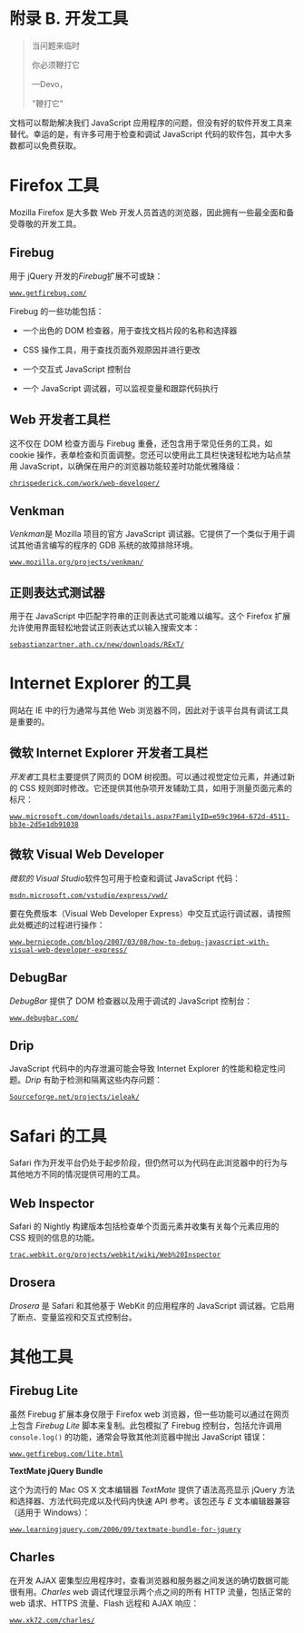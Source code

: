 # 附录 B. 开发工具

> 当问题来临时
> 
> 你必须鞭打它
> 
> —Devo，
> 
> "鞭打它"

文档可以帮助解决我们 JavaScript 应用程序的问题，但没有好的软件开发工具来替代。幸运的是，有许多可用于检查和调试 JavaScript 代码的软件包，其中大多数都可以免费获取。

# Firefox 工具

Mozilla Firefox 是大多数 Web 开发人员首选的浏览器，因此拥有一些最全面和备受尊敬的开发工具。

## Firebug

用于 jQuery 开发的*Firebug*扩展不可或缺：

[`www.getfirebug.com/`](http://www.getfirebug.com/)

Firebug 的一些功能包括：

+   一个出色的 DOM 检查器，用于查找文档片段的名称和选择器

+   CSS 操作工具，用于查找页面外观原因并进行更改

+   一个交互式 JavaScript 控制台

+   一个 JavaScript 调试器，可以监视变量和跟踪代码执行

## Web 开发者工具栏

这不仅在 DOM 检查方面与 Firebug 重叠，还包含用于常见任务的工具，如 cookie 操作，表单检查和页面调整。您还可以使用此工具栏快速轻松地为站点禁用 JavaScript，以确保在用户的浏览器功能较差时功能优雅降级：

[`chrispederick.com/work/web-developer/`](http://chrispederick.com/work/web-developer/)

## Venkman

*Venkman*是 Mozilla 项目的官方 JavaScript 调试器。它提供了一个类似于用于调试其他语言编写的程序的 GDB 系统的故障排除环境。

[`www.mozilla.org/projects/venkman/`](http://www.mozilla.org/projects/venkman/)

## 正则表达式测试器

用于在 JavaScript 中匹配字符串的正则表达式可能难以编写。这个 Firefox 扩展允许使用界面轻松地尝试正则表达式以输入搜索文本：

[`sebastianzartner.ath.cx/new/downloads/RExT/`](http://sebastianzartner.ath.cx/new/downloads/RExT/)

# Internet Explorer 的工具

网站在 IE 中的行为通常与其他 Web 浏览器不同，因此对于该平台具有调试工具是重要的。

## 微软 Internet Explorer 开发者工具栏

*开发者*工具栏主要提供了网页的 DOM 树视图。可以通过视觉定位元素，并通过新的 CSS 规则即时修改。它还提供其他杂项开发辅助工具，如用于测量页面元素的标尺：

[`www.microsoft.com/downloads/details.aspx?FamilyID=e59c3964-672d-4511-bb3e-2d5e1db91038`](http://www.microsoft.com/downloads/details.aspx?FamilyID=e59c3964-672d-4511-bb3e-2d5e1db91038)

## 微软 Visual Web Developer

*微软的 Visual Studio*软件包可用于检查和调试 JavaScript 代码：

[`msdn.microsoft.com/vstudio/express/vwd/`](http://msdn.microsoft.com/vstudio/express/vwd/)

要在免费版本（Visual Web Developer Express）中交互式运行调试器，请按照此处概述的过程进行操作：

[`www.berniecode.com/blog/2007/03/08/how-to-debug-javascript-with-visual-web-developer-express/`](http://www.berniecode.com/blog/2007/03/08/how-to-debug-javascript-with-visual-web-developer-express/)

## DebugBar

*DebugBar* 提供了 DOM 检查器以及用于调试的 JavaScript 控制台：

[`www.debugbar.com/`](http://www.debugbar.com/)

## Drip

JavaScript 代码中的内存泄漏可能会导致 Internet Explorer 的性能和稳定性问题。*Drip* 有助于检测和隔离这些内存问题：

[`Sourceforge.net/projects/ieleak/`](http://Sourceforge.net/projects/ieleak/)

# Safari 的工具

Safari 作为开发平台仍处于起步阶段，但仍然可以为代码在此浏览器中的行为与其他地方不同的情况提供可用的工具。

## Web Inspector

Safari 的 Nightly 构建版本包括检查单个页面元素并收集有关每个元素应用的 CSS 规则的信息的功能。

[`trac.webkit.org/projects/webkit/wiki/Web%20Inspector`](http://trac.webkit.org/projects/webkit/wiki/Web%20Inspector)

## Drosera

*Drosera* 是 Safari 和其他基于 WebKit 的应用程序的 JavaScript 调试器。它启用了断点、变量监视和交互式控制台。

# 其他工具

## Firebug Lite

虽然 Firebug 扩展本身仅限于 Firefox web 浏览器，但一些功能可以通过在网页上包含 *Firebug Lite* 脚本来复制。此包模拟了 Firebug 控制台，包括允许调用 `console.log()` 的功能，通常会导致其他浏览器中抛出 JavaScript 错误：

[`www.getfirebug.com/lite.html`](http://www.getfirebug.com/lite.html)

**TextMate jQuery Bundle**

这个为流行的 Mac OS X 文本编辑器 *TextMate* 提供了语法高亮显示 jQuery 方法和选择器、方法代码完成以及代码内快速 API 参考。该包还与 *E* 文本编辑器兼容（适用于 Windows）：

[`www.learningjquery.com/2006/09/textmate-bundle-for-jquery`](http://www.learningjquery.com/2006/09/textmate-bundle-for-jquery)

## Charles

在开发 AJAX 密集型应用程序时，查看浏览器和服务器之间发送的确切数据可能很有用。*Charles* web 调试代理显示两个点之间的所有 HTTP 流量，包括正常的 web 请求、HTTPS 流量、Flash 远程和 AJAX 响应：

[`www.xk72.com/charles/`](http://www.xk72.com/charles/)
